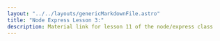 ```yaml
---
layout: "../../layouts/genericMarkdownFile.astro"
title: "Node Express Lesson 3:"
description: Material link for lesson 11 of the node/express class
---
```

